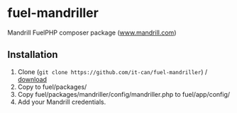 fuel-mandriller
======

Mandrill FuelPHP composer package (www.mandrill.com)

Installation
------------

1.  Clone (`git clone https://github.com/it-can/fuel-mandriller`) / [download](https://github.com/it-can/fuel-mandriller/archive/master.zip)
2.  Copy to fuel/packages/
3.  Copy fuel/packages/mandriller/config/mandriller.php to fuel/app/config/
4.  Add your Mandrill credentials.
